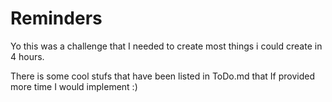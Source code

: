 # Reminders
Yo this was a challenge that I needed to create most things i could create in 4 hours.


There is some cool stufs that have been listed in ToDo.md that If provided more time I would implement :)
